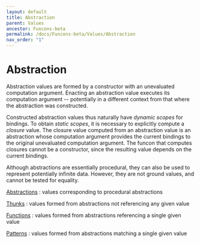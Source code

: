 ```yaml
---
layout: default
title: Abstraction
parent: Values
ancestor: Funcons-beta
permalink: /docs/Funcons-beta/Values/Abstraction
nav_order: "1"
---
```


Abstraction
===========

Abstraction values are formed by a constructor with an unevaluated computation argument.
Enacting an abstraction value executes its computation argument
-- potentially in a different context from that where the abstraction was constructed.

Constructed abstraction values thus naturally have *dynamic scopes* for bindings.
To obtain *static scopes*, it is necessary to explicitly compute a *closure* value.
The closure value computed from an abstraction value is an abstraction whose computation argument provides the current bindings to the original unevaluated computation argument.
The funcon that computes closures cannot be a constructor, since the resulting value depends on the current bindings.

Although abstractions are essentially procedural, they can also be used to represent potentially infinite data.
However, they are not ground values, and cannot be tested for equality.

[Abstractions]
: values corresponding to procedural abstractions

[Thunks]
: values formed from abstractions not referencing any given value

[Functions]
: values formed from abstractions referencing a single given value

[Patterns]
: values formed from abstractions matching a single given value

[values]:       /CBS-beta/Funcons-beta/Values/Value-Types/

[abstractions]: /CBS-beta/Funcons-beta/Values/Abstraction/Generic/
[thunks]:       /CBS-beta/Funcons-beta/Values/Abstraction/Thunks/
[functions]:    /CBS-beta/Funcons-beta/Values/Abstraction/Functions/
[patterns]:     /CBS-beta/Funcons-beta/Values/Abstraction/Patterns/

[computations]: /CBS-beta/docs/Funcons-beta/Computations
